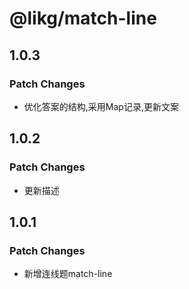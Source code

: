 # @likg/match-line

## 1.0.3

### Patch Changes

- 优化答案的结构,采用Map记录,更新文案

## 1.0.2

### Patch Changes

- 更新描述

## 1.0.1

### Patch Changes

- 新增连线题match-line
